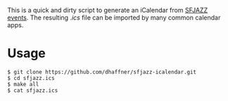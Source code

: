 This is a quick and dirty script to generate an iCalendar from [SFJAZZ events](https://www.sfjazz.org/calendar). The resulting $.ics$ file can be imported by many common calendar apps.

# Usage

```
$ git clone https://github.com/dhaffner/sfjazz-icalendar.git
$ cd sfjazz.ics
$ make all
$ cat sfjazz.ics
```

